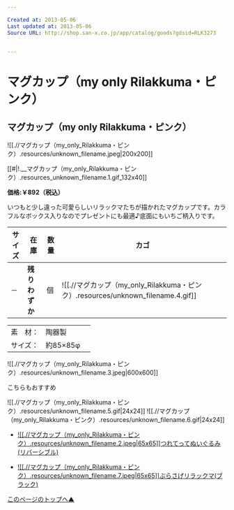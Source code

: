 ```yaml
---

Created at: 2013-05-06
Last updated at: 2013-05-06
Source URL: http://shop.san-x.co.jp/app/catalog/goods?gdsid=RLK3273


---
```


# マグカップ（my only Rilakkuma・ピンク）


## マグカップ（my only Rilakkuma・ピンク）

![[.//マグカップ（my_only_Rilakkuma・ピンク）.resources/unknown_filename.jpeg\|200x200]]

[[#|!.__マグカップ（my_only_Rilakkuma・ピンク）.resources_unknown_filename.1.gif_132x40]]

**価格:￥892（税込）**

いつもと少し違った可愛らしいリラックマたちが描かれたマグカップです。カラフルなボックス入りなのでプレゼントにも最適♪底面にもいちご柄入りです。

| サイズ | 在庫  | 数量  | カゴ  |
| --- | --- | --- | --- |
| －   | **残りわずか** | 個   | ![[.//マグカップ（my_only_Rilakkuma・ピンク）.resources/unknown_filename.4.gif]] |

|     |     |     |
| --- | --- | --- |
| 素　材： | 陶器製 |     |
| サイズ： | 約85×85φ |

![[.//マグカップ（my_only_Rilakkuma・ピンク）.resources/unknown_filename.3.jpeg\|600x600]]

こちらもおすすめ

![[.//マグカップ（my_only_Rilakkuma・ピンク）.resources/unknown_filename.5.gif\|24x24]] ![[.//マグカップ（my_only_Rilakkuma・ピンク）.resources/unknown_filename.6.gif\|24x24]]

* [![[.//マグカップ（my_only_Rilakkuma・ピンク）.resources/unknown_filename.2.jpeg|65x65]]つれてってぬいぐるみ(リバーシブル)](http://shop.san-x.co.jp/app/catalog/goods?gdsid=RLK3314)

* [![[.//マグカップ（my_only_Rilakkuma・ピンク）.resources/unknown_filename.7.jpeg|65x65]]ぶらさげリラックマ(ブラック)](http://shop.san-x.co.jp/app/catalog/goods?gdsid=RLK3313)

[このページのトップへ▲](http://shop.san-x.co.jp/app/catalog/goods?gdsid=RLK3273#top)

